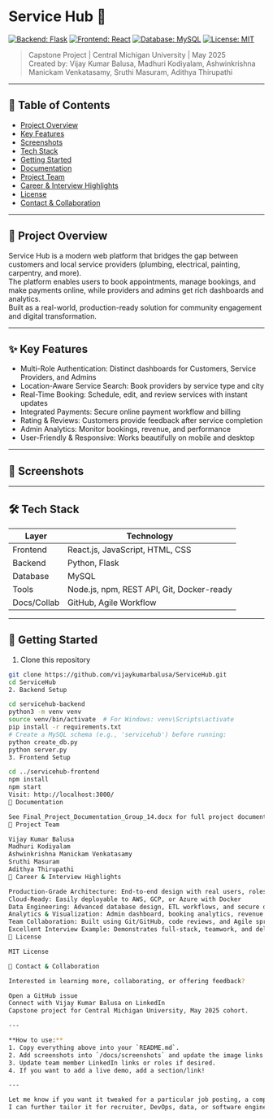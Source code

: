 # Service Hub 🚀

[![Backend: Flask](https://img.shields.io/badge/Backend-Flask-blue)](https://flask.palletsprojects.com/)
[![Frontend: React](https://img.shields.io/badge/Frontend-React-61DAFB?logo=react)](https://react.dev/)
[![Database: MySQL](https://img.shields.io/badge/Database-MySQL-blue)](https://www.mysql.com/)
[![License: MIT](https://img.shields.io/badge/License-MIT-yellow.svg)](LICENSE)

> Capstone Project | Central Michigan University | May 2025  
> Created by: Vijay Kumar Balusa, Madhuri Kodiyalam, Ashwinkrishna Manickam Venkatasamy, Sruthi Masuram, Adithya Thirupathi

---

## 📑 Table of Contents

- [Project Overview](#project-overview)
- [Key Features](#key-features)
- [Screenshots](#screenshots)
- [Tech Stack](#tech-stack)
- [Getting Started](#getting-started)
- [Documentation](#documentation)
- [Project Team](#project-team)
- [Career & Interview Highlights](#career--interview-highlights)
- [License](#license)
- [Contact & Collaboration](#contact--collaboration)

---

## 📝 Project Overview

Service Hub is a modern web platform that bridges the gap between customers and local service providers (plumbing, electrical, painting, carpentry, and more).  
The platform enables users to book appointments, manage bookings, and make payments online, while providers and admins get rich dashboards and analytics.  
Built as a real-world, production-ready solution for community engagement and digital transformation.

---

## ✨ Key Features

- Multi-Role Authentication: Distinct dashboards for Customers, Service Providers, and Admins
- Location-Aware Service Search: Book providers by service type and city
- Real-Time Booking: Schedule, edit, and review services with instant updates
- Integrated Payments: Secure online payment workflow and billing
- Rating & Reviews: Customers provide feedback after service completion
- Admin Analytics: Monitor bookings, revenue, and performance
- User-Friendly & Responsive: Works beautifully on mobile and desktop

---

## 📸 Screenshots

<!--
Add PNG/JPG screenshots in `/docs/screenshots/` and update the image links below.
-->
<!--
![Home](docs/screenshots/home.png)
![Booking Flow](docs/screenshots/booking.png)
![Admin Dashboard](docs/screenshots/admin_dashboard.png)
-->

---

## 🛠 Tech Stack

| Layer      | Technology                              |
|------------|-----------------------------------------|
| Frontend   | React.js, JavaScript, HTML, CSS         |
| Backend    | Python, Flask                           |
| Database   | MySQL                                   |
| Tools      | Node.js, npm, REST API, Git, Docker-ready|
| Docs/Collab| GitHub, Agile Workflow                  |

---

## 🚀 Getting Started

1. Clone this repository
```bash
git clone https://github.com/vijaykumarbalusa/ServiceHub.git
cd ServiceHub
2. Backend Setup

cd servicehub-backend
python3 -m venv venv
source venv/bin/activate  # For Windows: venv\Scripts\activate
pip install -r requirements.txt
# Create a MySQL schema (e.g., 'servicehub') before running:
python create_db.py
python server.py
3. Frontend Setup

cd ../servicehub-frontend
npm install
npm start
Visit: http://localhost:3000/
📄 Documentation

See Final_Project_Documentation_Group_14.docx for full project documentation, design decisions, user stories, and UI/UX flows.
👥 Project Team

Vijay Kumar Balusa
Madhuri Kodiyalam
Ashwinkrishna Manickam Venkatasamy
Sruthi Masuram
Adithya Thirupathi
🚀 Career & Interview Highlights

Production-Grade Architecture: End-to-end design with real users, roles, and permissions
Cloud-Ready: Easily deployable to AWS, GCP, or Azure with Docker
Data Engineering: Advanced database design, ETL workflows, and secure data handling
Analytics & Visualization: Admin dashboard, booking analytics, revenue graphs
Team Collaboration: Built using Git/GitHub, code reviews, and Agile sprints
Excellent Interview Example: Demonstrates full-stack, teamwork, and delivery on real-world business requirements
📝 License

MIT License

🤝 Contact & Collaboration

Interested in learning more, collaborating, or offering feedback?

Open a GitHub issue
Connect with Vijay Kumar Balusa on LinkedIn
Capstone project for Central Michigan University, May 2025 cohort.

---

**How to use:**
1. Copy everything above into your `README.md`.
2. Add screenshots into `/docs/screenshots` and update the image links if you wish.
3. Update team member LinkedIn links or roles if desired.
4. If you want to add a live demo, add a section/link!

---

Let me know if you want it tweaked for a particular job posting, a company, or want a special “Contributions Welcome” section.  
I can further tailor it for recruiter, DevOps, data, or software engineering focus!
